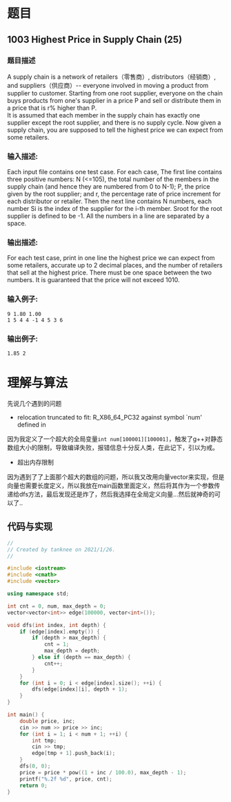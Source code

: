 

# 题目

## 1003 Highest Price in Supply Chain (25)

### **题目描述**

A supply chain is a network of retailers（零售商）, distributors（经销商）, and suppliers（供应商）-- everyone involved in moving a product from supplier to customer.
Starting from one root supplier, everyone on the chain buys products from one's supplier in a price P and sell or distribute them in a price that is r% higher than P.  
It is assumed that each member in the supply chain has exactly one supplier except the root supplier, and there is no supply cycle.
Now given a supply chain, you are supposed to tell the highest price we can expect from some retailers.


### **输入描述:**

Each input file contains one test case.  For each case, The first line contains three positive numbers: N (<=105), the total number of the members in the supply chain (and hence they are numbered from 0 to N-1); P, the price given by the root supplier; and r, the percentage rate of price increment for each distributor or retailer.  Then the next line contains N numbers, each number Si is the index of the supplier for the i-th member.  Sroot for the root supplier is defined to be -1.  All the numbers in a line are separated by a space.

### **输出描述:**

For each test case, print in one line the highest price we can expect from some retailers, accurate up to 2 decimal places, and the number of retailers that sell at the highest price.  There must be one space between the two numbers.  It is guaranteed that the price will not exceed 1010.

### **输入例子:**

```
9 1.80 1.00
1 5 4 4 -1 4 5 3 6
```

### **输出例子:**

```
1.85 2
```

# 理解与算法

先说几个遇到的问题

- relocation truncated to fit: R_X86_64_PC32 against symbol `num' defined in 

因为我定义了一个超大的全局变量`int num[100001][100001]`，触发了g++对静态数组大小的限制，导致编译失败，报错信息十分反人类，在此记下，引以为戒。

- 超出内存限制

因为遇到了了上面那个超大的数组的问题，所以我又改用向量vector来实现，但是向量也需要长度定义，所以我放在main函数里面定义，然后将其作为一个参数传递给dfs方法，最后发现还是炸了，然后我选择在全局定义向量...然后就神奇的可以了..

## 代码与实现

```cpp
//
// Created by tanknee on 2021/1/26.
//

#include <iostream>
#include <cmath>
#include <vector>

using namespace std;

int cnt = 0, num, max_depth = 0;
vector<vector<int>> edge(100000, vector<int>());

void dfs(int index, int depth) {
    if (edge[index].empty()) {
        if (depth > max_depth) {
            cnt = 1;
            max_depth = depth;
        } else if (depth == max_depth) {
            cnt++;
        }
    }
    for (int i = 0; i < edge[index].size(); ++i) {
        dfs(edge[index][i], depth + 1);
    }
}

int main() {
    double price, inc;
    cin >> num >> price >> inc;
    for (int i = 1; i < num + 1; ++i) {
        int tmp;
        cin >> tmp;
        edge[tmp + 1].push_back(i);
    }
    dfs(0, 0);
    price = price * pow((1 + inc / 100.0), max_depth - 1);
    printf("%.2f %d", price, cnt);
    return 0;
}
```

